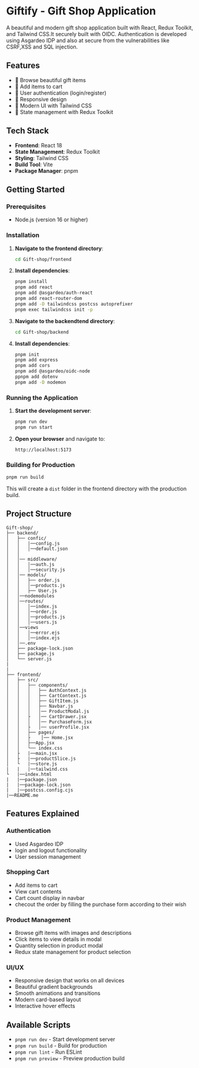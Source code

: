 # Giftify - Gift Shop Application

A beautiful and modern gift shop application built with React, Redux Toolkit, and Tailwind CSS.It securely built with OIDC.
Authentication is developed using Asgardeo IDP and also at secure from the vulnerabilities like CSRF,XSS and SQL injection.
## Features

- 🎁 Browse beautiful gift items
- 🛒 Add items to cart
- 👤 User authentication (login/register)
- 📱 Responsive design
- 🎨 Modern UI with Tailwind CSS
- 🔄 State management with Redux Toolkit

## Tech Stack

- **Frontend**: React 18
- **State Management**: Redux Toolkit
- **Styling**: Tailwind CSS
- **Build Tool**: Vite
- **Package Manager**: pnpm

## Getting Started

### Prerequisites

- Node.js (version 16 or higher)

### Installation

1. **Navigate to the frontend directory**:

   ```bash
   cd Gift-shop/frontend
   ```

2. **Install dependencies**:
   ```bash
   pnpm install
   pnpm add react
   pnpm add @asgardeo/auth-react
   pnpm add react-router-dom
   pnpm add -D tailwindcss postcss autoprefixer
   pnpm exec tailwindcss init -p
3. **Navigate to the backendtend directory**:

   ```bash
   cd Gift-shop/backend
   ```

2. **Install dependencies**:
   ```bash
   pnpm init
   pnpm add express
   pnpm add cors
   pnpm add @asgardeo/oidc-node
   ppnpm add dotenv
   pnpm add -D nodemon


   ```

### Running the Application

1. **Start the development server**:

   ```bash
   pnpm run dev
   pnpm run start
   ```

2. **Open your browser** and navigate to:
   ```
   http://localhost:5173
   ```

### Building for Production

```bash
pnpm run build
```

This will create a `dist` folder in the frontend directory with the production build.

## Project Structure

```
Gift-shop/
├── backend/
│   ├── confic/
│   │   |──config.js
│   │   │──default.json 
│   │   
│   │── middleware/   
│   │   │──auth.js
│   │   │──security.js
│   │── models/    
│   │   ├── order.js
│   │   │──products.js           
│   │   ├── User.js               
│   │──nodemodules               
│   │──routes/           
│   │   │──index.js
│   │   │──order.js
│   │   │──products.js
│   │   │──users.js
│   │──views
│   │   │──error.ejs
│   │   │──index.ejs
│   │──.env        
│   ├── package-lock.json                
│   ├── package.js
│   └── server.js
|
|
├── frontend/
│   ├── src/
│   │   ├── components/
│   │   │   ├── AuthContext.js      
│   │   │   ├── CartContext.js     
│   │   │   ├── GiftItem.js         
│   │   │   ├── Navbar.js           
│   │   │   │── ProductModal.js     
│   │   ├   │── CartDrawer.jsx
│   │   │   │── PurchaseForm.jsx     
│   │   ├   │── userProfile.jsx      
│   │   ├── pages/     
│   │   ├    │── Home.jsx         
│   │   ├──App.jsx 
│   │   └── index.css           
│   ├   |──main.jsx         
│   ├   |──productSlice.js
│   └   |──store.js
|   |   |──tailwind.css    
└   |──index.html
|   |──package.json
|   |──package-lock.json
|   |──postcss.config.cjs
|──README.me
```

## Features Explained

### Authentication

- Used Asgardeo IDP
- login and logout functionality
- User session management

### Shopping Cart

- Add items to cart
- View cart contents
- Cart count display in navbar
- checout the order by filling the purchase form according to their wish

### Product Management

- Browse gift items with images and descriptions
- Click items to view details in modal
- Quantity selection in product modal
- Redux state management for product selection

### UI/UX

- Responsive design that works on all devices
- Beautiful gradient backgrounds
- Smooth animations and transitions
- Modern card-based layout
- Interactive hover effects

## Available Scripts

- `pnpm run dev` - Start development server
- `pnpm run build` - Build for production
- `pnpm run lint` - Run ESLint
- `pnpm run preview` - Preview production build

